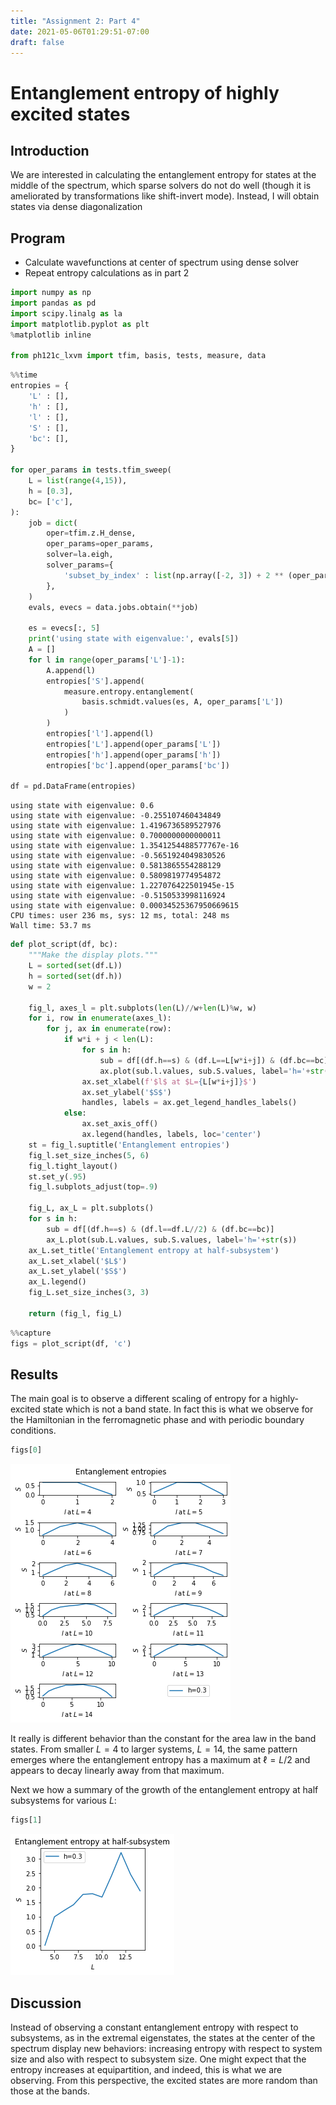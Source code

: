 ```yaml
---
title: "Assignment 2: Part 4"
date: 2021-05-06T01:29:51-07:00
draft: false
---
```

# Entanglement entropy of highly excited states

## Introduction

We are interested in calculating the entanglement entropy for states at the
middle of the spectrum, which sparse solvers do not do well (though it is
ameliorated by transformations like shift-invert mode).
Instead, I will obtain states via dense diagonalization

## Program

- Calculate wavefunctions at center of spectrum using dense solver
- Repeat entropy calculations as in part 2


```python
import numpy as np
import pandas as pd
import scipy.linalg as la
import matplotlib.pyplot as plt
%matplotlib inline

from ph121c_lxvm import tfim, basis, tests, measure, data
```


```python
%%time
entropies = {
    'L' : [],
    'h' : [],
    'l' : [],
    'S' : [],
    'bc': [],
}

for oper_params in tests.tfim_sweep(
    L = list(range(4,15)),
    h = [0.3],
    bc= ['c'],
):
    job = dict(
        oper=tfim.z.H_dense,
        oper_params=oper_params,
        solver=la.eigh,
        solver_params={ 
            'subset_by_index' : list(np.array([-2, 3]) + 2 ** (oper_params['L'] - 1)),
        },
    )
    evals, evecs = data.jobs.obtain(**job)
        
    es = evecs[:, 5]
    print('using state with eigenvalue:', evals[5])
    A = []
    for l in range(oper_params['L']-1):
        A.append(l)
        entropies['S'].append(
            measure.entropy.entanglement(
                basis.schmidt.values(es, A, oper_params['L'])
            )
        )
        entropies['l'].append(l)
        entropies['L'].append(oper_params['L'])
        entropies['h'].append(oper_params['h'])
        entropies['bc'].append(oper_params['bc'])

df = pd.DataFrame(entropies)
```

    using state with eigenvalue: 0.6
    using state with eigenvalue: -0.255107460434849
    using state with eigenvalue: 1.4196736589527976
    using state with eigenvalue: 0.7000000000000011
    using state with eigenvalue: 1.3541254488577767e-16
    using state with eigenvalue: -0.5651924049830526
    using state with eigenvalue: 0.5813865554288129
    using state with eigenvalue: 0.5809819774954872
    using state with eigenvalue: 1.227076422501945e-15
    using state with eigenvalue: -0.5150533998116924
    using state with eigenvalue: 0.00034525367950669615
    CPU times: user 236 ms, sys: 12 ms, total: 248 ms
    Wall time: 53.7 ms



```python
def plot_script(df, bc):
    """Make the display plots."""
    L = sorted(set(df.L))
    h = sorted(set(df.h))
    w = 2

    fig_l, axes_l = plt.subplots(len(L)//w+len(L)%w, w)
    for i, row in enumerate(axes_l):
        for j, ax in enumerate(row):
            if w*i + j < len(L):
                for s in h:
                    sub = df[(df.h==s) & (df.L==L[w*i+j]) & (df.bc==bc)]
                    ax.plot(sub.l.values, sub.S.values, label='h='+str(s))
                ax.set_xlabel(f'$l$ at $L={L[w*i+j]}$')
                ax.set_ylabel('$S$')
                handles, labels = ax.get_legend_handles_labels()
            else:
                ax.set_axis_off()
                ax.legend(handles, labels, loc='center')
    st = fig_l.suptitle('Entanglement entropies')
    fig_l.set_size_inches(5, 6)
    fig_l.tight_layout()
    st.set_y(.95)
    fig_l.subplots_adjust(top=.9)

    fig_L, ax_L = plt.subplots()
    for s in h:
        sub = df[(df.h==s) & (df.l==df.L//2) & (df.bc==bc)]
        ax_L.plot(sub.L.values, sub.S.values, label='h='+str(s))
    ax_L.set_title('Entanglement entropy at half-subsystem')
    ax_L.set_xlabel('$L$')
    ax_L.set_ylabel('$S$')
    ax_L.legend()
    fig_L.set_size_inches(3, 3)

    return (fig_l, fig_L)
```


```python
%%capture
figs = plot_script(df, 'c')
```

## Results

The main goal is to observe a different scaling of entropy for a highly-excited
state which is not a band state.
In fact this is what we observe for the Hamiltonian in the ferromagnetic phase
and with periodic boundary conditions.


```python
figs[0]
```




    
![png](output_7_0.png)
    



It really is different behavior than the constant for the area law in the band
states.
From smaller $L=4$ to larger systems, $L=14$, the same pattern emerges where
the entanglement entropy has a maximum at $\ell = L/2$ and appears to decay
linearly away from that maximum.

Next we how a summary of the growth of the entanglement entropy at half
subsystems for various $L$:


```python
figs[1]
```




    
![png](output_9_0.png)
    



## Discussion

Instead of observing a constant entanglement entropy with respect to subsystems,
as in the extremal eigenstates, the states at the center of the spectrum display
new behaviors: increasing entropy with respect to system size and also with
respect to subsystem size.
One might expect that the entropy increases at equipartition, and indeed, this
is what we are observing.
From this perspective, the excited states are more random than those at the bands.


```python

```
